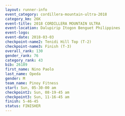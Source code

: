 ```yaml
---
layout: runner-info 
event_category: cordillera-mountain-ultra-2018 
category_km: 26K 
event-title: 2018 CORDILLERA MOUNTAIN ULTRA 
event-location: Dalupirip Itogon Benguet Philippines 
event-logo: 
event-date: 2018-03-03 
checkpoint-name2: Tenidi Hill Top (T-2) 
checkpoint-name3: Finish (T-3) 
overall_rank: 130
gender_rank: 76
category_rank: 43
bib: 26189
first_name: Nino Paolo
last_name: Opeda
gender: M
team_name: Pinoy Fitness
start: Sun, 05-30-00 am
checkpoint2: Sun, 08-19-45 am
checkpoint3: Sun, 11-16-45 am
finish: 5-46-45
status: FINISHER
---
```

